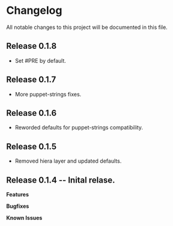 # Changelog

All notable changes to this project will be documented in this file.

## Release 0.1.8

- Set #PRE by default.

## Release 0.1.7

- More puppet-strings fixes.

## Release 0.1.6

- Reworded defaults for puppet-strings compatibility.

## Release 0.1.5

* Removed hiera layer and updated defaults.

## Release 0.1.4 -- Inital relase.

**Features**

**Bugfixes**

**Known Issues**
